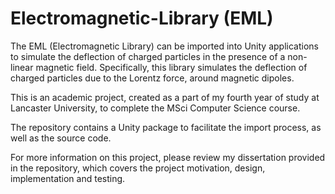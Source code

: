 # Electromagnetic-Library (EML)
The EML (Electromagnetic Library) can be imported into Unity applications to simulate the deflection of charged particles in the presence of a non-linear magnetic field. Specifically, this library simulates the deflection of charged particles due to the Lorentz force, around magnetic dipoles.

This is an academic project, created as a part of my fourth year of study at Lancaster University, to complete the MSci Computer Science course.

The repository contains a Unity package to facilitate the import process, as well as the source code.

For more information on this project, please review my dissertation provided in the repository, which covers the project motivation, design, implementation and testing.
